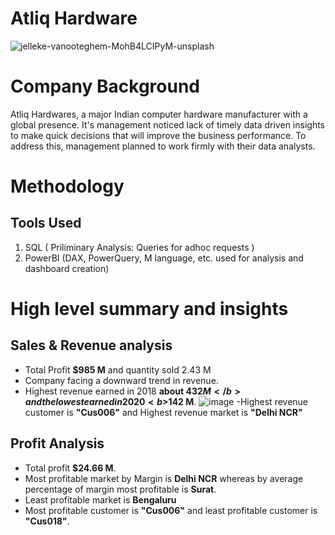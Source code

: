 # Atliq Hardware
![jelleke-vanooteghem-MohB4LCIPyM-unsplash](https://github.com/user-attachments/assets/a528527d-3da7-4202-a733-ca475ee1fc83)


# Company Background
Atliq Hardwares, a major Indian computer hardware manufacturer with a global presence. It's management noticed lack of timely data driven insights to make quick decisions that will improve the business performance.
To address this, management planned to work firmly with their data analysts.

# Methodology
## Tools Used
  1. SQL ( Priliminary Analysis: Queries for adhoc requests )
  2. PowerBI (DAX, PowerQuery, M language, etc. used for analysis and dashboard creation)
# High level summary and insights
## Sales & Revenue analysis
- Total Profit <b>$985 M</b> and quantity sold 2.43 M
- Company facing a downward trend in revenue.
- Highest revenue earned in 2018 <b>about $432 M</b> and the lowest earned in 2020 <b>$142 M</b>.
![image](https://github.com/user-attachments/assets/3e1e4be7-3c04-45a1-beb1-a8e7cba6984a)
-Highest revenue customer is <b>"Cus006"</b> and Highest revenue market is <b>"Delhi NCR"</b>
## Profit Analysis
- Total profit <b>$24.66 M</b>.
- Most profitable market by Margin is <b>Delhi NCR</b> whereas by average percentage of margin most profitable is <b>Surat</b>.
- Least profitable market is <b>Bengaluru</b>  
- Most profitable customer is <b>"Cus006"</b> and least profitable customer is <b>"Cus018"</b>.
